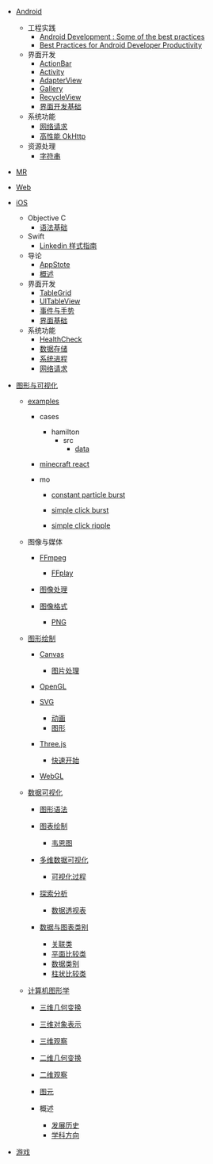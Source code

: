   - [Android](/Android/README.md)
    - 工程实践
      - [Android Development : Some of the best practices](/Android/工程实践/Android%20Development%20:%20Some%20of%20the%20best%20practices.md)
      - [Best Practices for Android Developer Productivity](/Android/工程实践/Best%20Practices%20for%20Android%20Developer%20Productivity.md)
    - 界面开发
      - [ActionBar](/Android/界面开发/ActionBar.md)
      - [Activity](/Android/界面开发/Activity.md)
      - [AdapterView](/Android/界面开发/AdapterView.md)
      - [Gallery](/Android/界面开发/Gallery.md)
      - [RecycleView](/Android/界面开发/RecycleView.md)
      - [界面开发基础](/Android/界面开发/界面开发基础.md)
    - 系统功能
      - [网络请求](/Android/系统功能/网络请求.md)
      - [高性能 OkHttp](/Android/系统功能/高性能%20OkHttp.md)
    - 资源处理
      - [字符串](/Android/资源处理/字符串.md)
  - [MR](/MR/README.md)
    
  - [Web](/Web/README.md)
    
  - [iOS](/iOS/README.md)
    - Objective C
      - [语法基础](/iOS/Objective-C/语法基础.md)
    - Swift
      - [Linkedin 样式指南](/iOS/Swift/Linkedin%20样式指南.md)
    - 导论
      - [AppStote](/iOS/导论/AppStote.md)
      - [概述](/iOS/导论/概述.md)
    - 界面开发
      - [TableGrid](/iOS/界面开发/TableGrid.md)
      - [UITableView](/iOS/界面开发/UITableView.md)
      - [事件与手势](/iOS/界面开发/事件与手势.md)
      - [界面基础](/iOS/界面开发/界面基础.md)
    - 系统功能
      - [HealthCheck](/iOS/系统功能/HealthCheck.md)
      - [数据存储](/iOS/系统功能/数据存储.md)
      - [系统进程](/iOS/系统功能/系统进程.md)
      - [网络请求](/iOS/系统功能/网络请求.md)
  - [图形与可视化](/图形与可视化/README.md)
    - [examples](/图形与可视化/examples/README.md)
      - cases
        - hamilton
          - src
            - [data](/图形与可视化/examples/cases/hamilton/src/data/README.md)
              
      - [minecraft react](/图形与可视化/examples/minecraft-react/README.md)
        
      - mo
        - [constant particle burst](/图形与可视化/examples/mo/constant-particle-burst/README.md)
          
        - [simple click burst](/图形与可视化/examples/mo/simple-click-burst/README.md)
          
        - [simple click ripple](/图形与可视化/examples/mo/simple-click-ripple/README.md)
          
    - 图像与媒体
      - [FFmpeg](/图形与可视化/图像与媒体/FFmpeg/README.md)
        - [FFplay](/图形与可视化/图像与媒体/FFmpeg/FFplay.md)
      - [图像处理](/图形与可视化/图像与媒体/图像处理/README.md)
        
      - [图像格式](/图形与可视化/图像与媒体/图像格式/README.md)
        - [PNG](/图形与可视化/图像与媒体/图像格式/PNG.md)
    - [图形绘制](/图形与可视化/图形绘制/README.md)
      - [Canvas](/图形与可视化/图形绘制/Canvas/README.md)
        - [图片处理](/图形与可视化/图形绘制/Canvas/图片处理.md)
      - [OpenGL](/图形与可视化/图形绘制/OpenGL/README.md)
        
      - [SVG](/图形与可视化/图形绘制/SVG/README.md)
        - [动画](/图形与可视化/图形绘制/SVG/动画.md)
        - [图形](/图形与可视化/图形绘制/SVG/图形.md)
      - [Three.js](/图形与可视化/图形绘制/Three.js/README.md)
        - [快速开始](/图形与可视化/图形绘制/Three.js/快速开始.md)
      - [WebGL](/图形与可视化/图形绘制/WebGL/README.md)
        
    - [数据可视化](/图形与可视化/数据可视化/README.md)
      - [图形语法](/图形与可视化/数据可视化/图形语法/README.md)
        
      - [图表绘制](/图形与可视化/数据可视化/图表绘制/README.md)
        - [韦恩图](/图形与可视化/数据可视化/图表绘制/韦恩图.md)
      - [多维数据可视化](/图形与可视化/数据可视化/多维数据可视化/README.md)
        - [可视化过程](/图形与可视化/数据可视化/多维数据可视化/可视化过程.md)
      - [探索分析](/图形与可视化/数据可视化/探索分析/README.md)
        - [数据透视表](/图形与可视化/数据可视化/探索分析/数据透视表.md)
      - [数据与图表类别](/图形与可视化/数据可视化/数据与图表类别/README.md)
        - [关联类](/图形与可视化/数据可视化/数据与图表类别/关联类.md)
        - [平面比较类](/图形与可视化/数据可视化/数据与图表类别/平面比较类.md)
        - [数据类别](/图形与可视化/数据可视化/数据与图表类别/数据类别.md)
        - [柱状比较类](/图形与可视化/数据可视化/数据与图表类别/柱状比较类.md)
    - [计算机图形学](/图形与可视化/计算机图形学/README.md)
      - [三维几何变换](/图形与可视化/计算机图形学/三维几何变换/README.md)
        
      - [三维对象表示](/图形与可视化/计算机图形学/三维对象表示/README.md)
        
      - [三维观察](/图形与可视化/计算机图形学/三维观察/README.md)
        
      - [二维几何变换](/图形与可视化/计算机图形学/二维几何变换/README.md)
        
      - [二维观察](/图形与可视化/计算机图形学/二维观察/README.md)
        
      - [图元](/图形与可视化/计算机图形学/图元/README.md)
        
      - 概述
        - [发展历史](/图形与可视化/计算机图形学/概述/发展历史.md)
        - [学科方向](/图形与可视化/计算机图形学/概述/学科方向.md)
  - [游戏](/游戏/README.md)
    